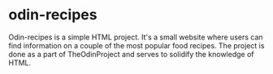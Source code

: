 # odin-recipes

Odin-recipes is a simple HTML project. It's a small website where users can find information on a couple of the most popular food recipes. The project is done as a part of TheOdinProject and serves to solidify the knowledge of HTML. 